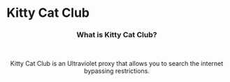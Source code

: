 # Kitty Cat Club
<div style="text-align: center;">
  <h3>What is Kitty Cat Club?</h3>
<br/>
<p>Kitty Cat Club is an Ultraviolet proxy that allows you to search the internet bypassing restrictions.</p>
</div>
